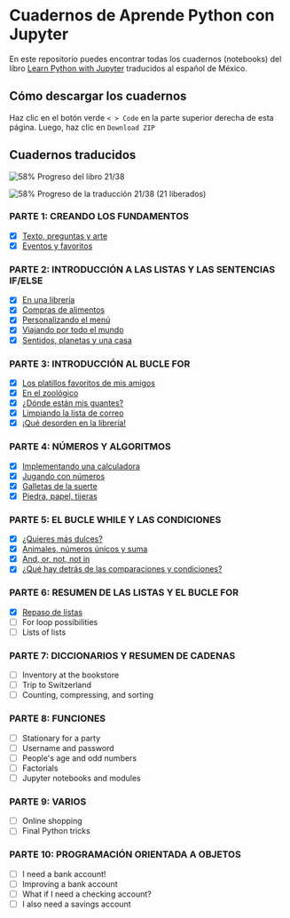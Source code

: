 # Cuadernos de Aprende Python con Jupyter

En este repositorio puedes encontrar todas los cuadernos (notebooks) del libro [Learn Python with Jupyter](https://learnpythonwithjupyter.com) traducidos al español de México. 

## Cómo descargar los cuadernos 
Haz clic en el botón verde `< > Code` en la parte superior derecha de esta página. Luego, haz clic en `Download ZIP`

## Cuadernos traducidos

![58%](https://progress-bar.dev/58) Progreso del libro 21/38 

![58%](https://progress-bar.dev/58) Progreso de la traducción 21/38 (21 liberados) 

### PARTE 1: CREANDO LOS FUNDAMENTOS
- [x] [Texto, preguntas y arte](01_string_input_print.ipynb)
- [x] [Eventos y favoritos](02_variables.ipynb)

### PARTE 2: INTRODUCCIÓN A LAS LISTAS Y LAS SENTENCIAS IF/ELSE
- [x] [En una librería](03_list_if_in_else.ipynb)
- [x] [Compras de alimentos](04_list_append_remove.ipynb)
- [x] [Personalizando el menú](05_list_index_pop_insert.ipynb)
- [x] [Viajando por todo el mundo](06_list_slicing.ipynb)
- [x] [Sentidos, planetas y una casa](07_list_slicing_use.ipynb)

### PARTE 3: INTRODUCCIÓN AL BUCLE FOR
- [x] [Los platillos favoritos de mis amigos](08_for_range.ipynb)
- [x] [En el zoológico](09_for_loop_if_equals.ipynb)
- [x] [¿Dónde están mis guantes?](10_for_search.ipynb)
- [x] [Limpiando la lista de correo](11_for_change_list.ipynb)
- [x] [¡Qué desorden en la librería!](12_for_create_list.ipynb)

### PARTE 4: NÚMEROS Y ALGORITMOS
- [x] [Implementando una calculadora](13_numbers.ipynb)
- [x] [Jugando con números](14_list_of_numbers.ipynb)
- [x] [Galletas de la suerte](15_random.ipynb)
- [x] [Piedra, papel, tijeras](16_intro_to_algos.ipynb)

### PARTE 5: EL BUCLE WHILE Y LAS CONDICIONES
- [x] [¿Quieres más dulces?](17_while_loop.ipynb)
- [x] [Animales, números únicos y suma](18_while_conditions.ipynb)
- [x] [And, or, not, not in](19_combining_conditions.ipynb)
- [x] [¿Qué hay detrás de las comparaciones y condiciones?](20_booleans.ipynb)

### PARTE 6: RESUMEN DE LAS LISTAS Y EL BUCLE FOR
- [x] [Repaso de listas](21_list_recap.ipynb)
- [ ] For loop possibilities
- [ ] Lists of lists

### PARTE 7: DICCIONARIOS Y RESUMEN DE CADENAS
- [ ] Inventory at the bookstore
- [ ] Trip to Switzerland
- [ ] Counting, compressing, and sorting

### PARTE 8: FUNCIONES
- [ ] Stationary for a party
- [ ] Username and password
- [ ] People's age and odd numbers
- [ ] Factorials
- [ ] Jupyter notebooks and modules

### PARTE 9: VARIOS
- [ ] Online shopping
- [ ] Final Python tricks

### PARTE 10: PROGRAMACIÓN ORIENTADA A OBJETOS
- [ ] I need a bank account!
- [ ] Improving a bank account
- [ ] What if I need a checking account?
- [ ] I also need a savings account